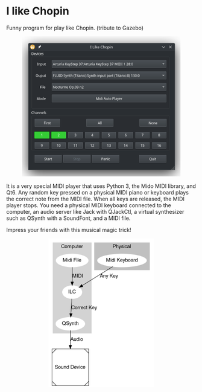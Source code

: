 # I like Chopin
Funny program for play like Chopin.
(tribute to Gazebo)

<p align="center">
    <img src="20240626_203609.png"  width="420">
</p>

It is a very special MIDI player that uses Python 3, the Mido MIDI library, and Qt6. Any random key pressed on a physical MIDI piano or keyboard plays the correct note from the MIDI file. When all keys are released, the MIDI player stops. You need a physical MIDI keyboard connected to the computer, an audio server like Jack with QJackCtl, a virtual synthesizer such as QSynth with a SoundFont, and a MIDI file.

Impress your friends with this musical magic trick!

<p align="center">
    <img src="ILC.png"  width="280">
</p>
